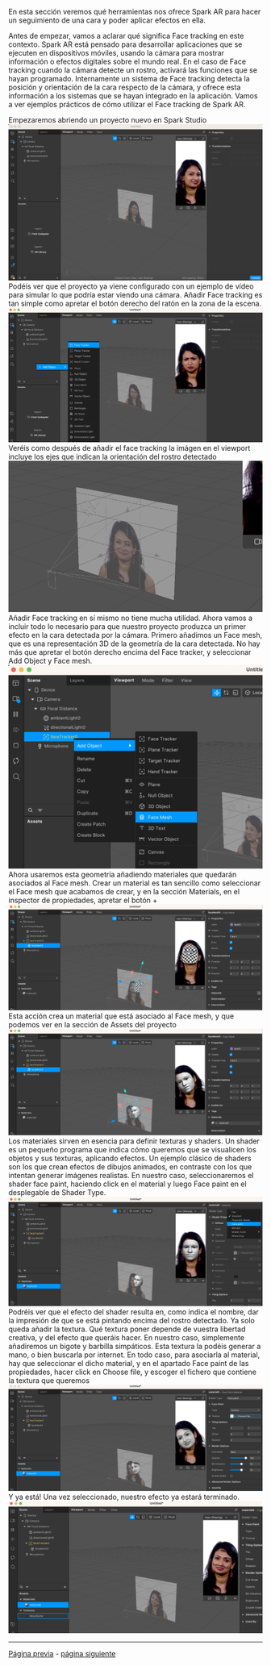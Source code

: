 En esta sección veremos qué herramientas nos ofrece Spark AR para hacer un seguimiento de una cara y poder aplicar efectos en ella.

Antes de empezar, vamos a aclarar qué significa Face tracking en este contexto. Spark AR está pensado para desarrollar aplicaciones que se ejecuten en dispositivos móviles, usando la cámara para mostrar información o efectos digitales sobre el mundo real. En el caso de Face tracking cuando la cámara detecte un rostro, activará las funciones que se hayan programado. Internamente un sistema de Face tracking detecta la posición y orientación de la cara respecto de la cámara, y ofrece esta información a los sistemas que se hayan integrado en la aplicación. Vamos a ver ejemplos prácticos de cómo utilizar el Face tracking de Spark AR.

Empezaremos abriendo un proyecto nuevo en Spark Studio  
![image](uploads/bb916e710de3206f3bd7e78b81ebadd0/image.png)
Podéis ver que el proyecto ya viene configurado con un ejemplo de vídeo para simular lo que podría estar viendo una cámara. Añadir Face tracking es tan simple como apretar el botón derecho del ratón en la zona de la escena.
![image](uploads/97a06d84915b218d275dd792e7b1d796/image.png)
Veréis como después de añadir el face tracking la imágen en el viewport incluye los ejes que indican la orientación del rostro detectado
![image](uploads/e478bfab7b175eea2addf2257133794a/image.png)
Añadir Face tracking en sí mismo no tiene mucha utilidad. Ahora vamos a incluir todo lo necesario para que nuestro proyecto produzca un primer efecto en la cara detectada por la cámara. Primero añadimos un Face mesh, que es una representación 3D de la geometría de la cara detectada. No hay más que apretar el botón derecho encima del Face tracker, y seleccionar Add Object y Face mesh.
![image](uploads/f273d925a956d76cf5e19d7ee29f31c7/image.png)
Ahora usaremos esta geometría añadiendo materiales que quedarán asociados al Face mesh. Crear un material es tan sencillo como seleccionar el Face mesh que acabamos de crear, y en la sección Materials, en el inspector de propiedades, apretar el botón +
![image](uploads/2ecfb2a72ba79befda5b5b2630ecbc4d/image.png)
Esta acción crea un material que está asociado al Face mesh, y que podemos ver en la sección de Assets del proyecto
![image](uploads/4e3f0bff2864e1437de07a9b36c4e45a/image.png)
Los materiales sirven en esencia para definir texturas y shaders. Un shader es un pequeño programa que indica cómo queremos que se visualicen los objetos y sus texturas, aplicando efectos. Un ejemplo clásico de shaders son los que crean efectos de dibujos animados, en contraste con los que intentan generar imágenes realistas. En nuestro caso, seleccionaremos el shader face paint, haciendo click en el material y luego Face paint en el desplegable de Shader Type.
![image](uploads/cfe1288cac2d8adb3d91184a67207791/image.png)
Podréis ver que el efecto del shader resulta en, como indica el nombre, dar la impresión de que se está pintando encima del rostro detectado. Ya solo queda añadir la textura. Qué textura poner depende de vuestra libertad creativa, y del efecto que queráis hacer. En nuestro caso, simplemente añadiremos un bigote y barbilla simpáticos. Esta textura la podéis generar a mano, o bien buscarla por internet. En todo caso, para asociarla al material, hay que seleccionar el dicho material, y en el apartado Face paint de las propiedades, hacer click en Choose file, y escoger el fichero que contiene la textura que queremos
![image](uploads/6549c959dd7c532ac6461dfbbb964705/image.png)
Y ya está! Una vez seleccionado, nuestro efecto ya estará terminado.
![image](uploads/d9c1aab75831dca3c35cebb02d9e99f7/image.png)

---
[Página previa](README.md) - [página siguiente](Plane-Tracker.md)
